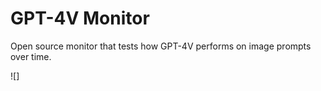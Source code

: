 # GPT-4V Monitor

Open source monitor that tests how GPT-4V performs on image prompts over time.

![]